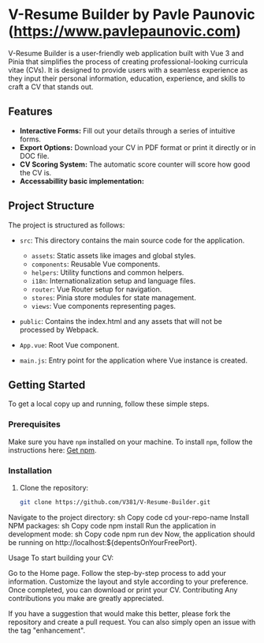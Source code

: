 # V-Resume Builder by Pavle Paunovic (https://www.pavlepaunovic.com)

V-Resume Builder is a user-friendly web application built with Vue 3 and Pinia that simplifies the process of creating professional-looking curricula vitae (CVs). It is designed to provide users with a seamless experience as they input their personal information, education, experience, and skills to craft a CV that stands out.

## Features

- **Interactive Forms:** Fill out your details through a series of intuitive forms.
- **Export Options:** Download your CV in PDF format or print it directly or in DOC file.
- **CV Scoring System:** The automatic score counter will score how good the CV is.
- **Accessabillity basic implementation:**

## Project Structure

The project is structured as follows:

- `src`: This directory contains the main source code for the application.
  - `assets`: Static assets like images and global styles.
  - `components`: Reusable Vue components.
  - `helpers`: Utility functions and common helpers.
  - `i18n`: Internationalization setup and language files.
  - `router`: Vue Router setup for navigation.
  - `stores`: Pinia store modules for state management.
  - `views`: Vue components representing pages.

- `public`: Contains the index.html and any assets that will not be processed by Webpack.

- `App.vue`: Root Vue component.
- `main.js`: Entry point for the application where Vue instance is created.

## Getting Started

To get a local copy up and running, follow these simple steps.

### Prerequisites

Make sure you have `npm` installed on your machine. To install `npm`, follow the instructions here: [Get npm](https://www.npmjs.com/get-npm).

### Installation

1. Clone the repository:
   ```sh
   git clone https://github.com/V381/V-Resume-Builder.git
Navigate to the project directory:
sh
Copy code
cd your-repo-name
Install NPM packages:
sh
Copy code
npm install
Run the application in development mode:
sh
Copy code
npm run dev
Now, the application should be running on http://localhost:${depentsOnYourFreePort}.

Usage
To start building your CV:

Go to the Home page.
Follow the step-by-step process to add your information.
Customize the layout and style according to your preference.
Once completed, you can download or print your CV.
Contributing
Any contributions you make are greatly appreciated.

If you have a suggestion that would make this better, please fork the repository and create a pull request. You can also simply open an issue with the tag "enhancement".
